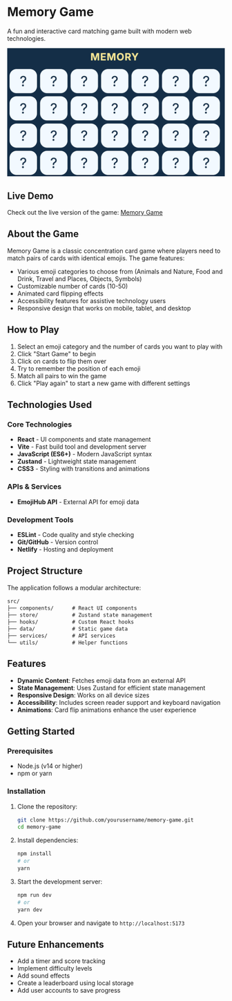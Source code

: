 # Memory Game

A fun and interactive card matching game built with modern web technologies.

![Memory Game Screenshot](./src/imgs/memory.png)

## Live Demo

Check out the live version of the game: [Memory Game](https://memorygamey.netlify.app)

## About the Game

Memory Game is a classic concentration card game where players need to match pairs of cards with identical emojis. The game features:

- Various emoji categories to choose from (Animals and Nature, Food and Drink, Travel and Places, Objects, Symbols)
- Customizable number of cards (10-50)
- Animated card flipping effects
- Accessibility features for assistive technology users
- Responsive design that works on mobile, tablet, and desktop

## How to Play

1. Select an emoji category and the number of cards you want to play with
2. Click "Start Game" to begin
3. Click on cards to flip them over
4. Try to remember the position of each emoji
5. Match all pairs to win the game
6. Click "Play again" to start a new game with different settings

## Technologies Used

### Core Technologies
- **React** - UI components and state management
- **Vite** - Fast build tool and development server
- **JavaScript (ES6+)** - Modern JavaScript syntax
- **Zustand** - Lightweight state management
- **CSS3** - Styling with transitions and animations

### APIs & Services
- **EmojiHub API** - External API for emoji data

### Development Tools
- **ESLint** - Code quality and style checking
- **Git/GitHub** - Version control
- **Netlify** - Hosting and deployment

## Project Structure

The application follows a modular architecture:

```
src/
├── components/      # React UI components
├── store/           # Zustand state management
├── hooks/           # Custom React hooks
├── data/            # Static game data
├── services/        # API services
└── utils/           # Helper functions
```

## Features

- **Dynamic Content**: Fetches emoji data from an external API
- **State Management**: Uses Zustand for efficient state management
- **Responsive Design**: Works on all device sizes
- **Accessibility**: Includes screen reader support and keyboard navigation
- **Animations**: Card flip animations enhance the user experience

## Getting Started

### Prerequisites

- Node.js (v14 or higher)
- npm or yarn

### Installation

1. Clone the repository:
   ```bash
   git clone https://github.com/yourusername/memory-game.git
   cd memory-game
   ```

2. Install dependencies:
   ```bash
   npm install
   # or
   yarn
   ```

3. Start the development server:
   ```bash
   npm run dev
   # or
   yarn dev
   ```

4. Open your browser and navigate to `http://localhost:5173`

## Future Enhancements

- Add a timer and score tracking
- Implement difficulty levels
- Add sound effects
- Create a leaderboard using local storage
- Add user accounts to save progress

